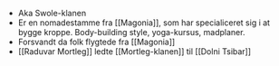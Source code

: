 - Aka Swole-klanen
- Er en nomadestamme fra [[Magonia]], som har specialiceret sig i at bygge kroppe. Body-building style, yoga-kursus, madplaner.
- Forsvandt da folk flygtede fra [[Magonia]]
- [[Raduvar Mortleg]] ledte [[Mortleg-klanen]] til [[Dolni Tsibar]]